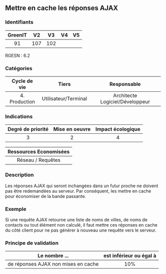 ## Mettre en cache les réponses AJAX

### Identifiants

| GreenIT | V2  | V3  | V4  | V5  |
| :-----: | :-: | :-: | :-: | :-: |
|   91    | 107 | 102 |     |     |

RGESN : 6.2

### Catégories

| Cycle de vie  |        Tiers         |           Responsable           |
| :-----------: | :------------------: | :-----------------------------: |
| 4. Production | Utilisateur/Terminal | Architecte Logiciel/Développeur |

### Indications

| Degré de priorité | Mise en oeuvre | Impact écologique |
| :---------------: | :------------: | :---------------: |
|         3         |       2        |         4         |

| Ressources Economisées |
| :--------------------: |
|   Réseau / Requêtes    |

### Description

Les réponses AJAX qui seront inchangées dans un futur proche ne doivent pas être redemandées au serveur. Par conséquent, les mettre en cache pour économiser de la bande passante.

### Exemple

Si une requête AJAX retourne une liste de noms de villes, de noms de contacts ou tout élément non calculé, il faut mettre ces réponses en cache du côté client pour ne pas générer à nouveau une requête vers le serveur.

### Principe de validation

| Le nombre ...                       | est inférieur ou égal à |
| ----------------------------------- | :---------------------: |
| de réponses AJAX non mises en cache |           10%           |
